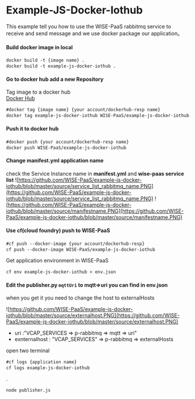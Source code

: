 # Example-JS-Docker-Iothub

This example tell you how to use the WISE-PaaS rabbitmq service to receive and send message and we use docker package our application。

#### Build docker image in local
 
    docker build -t {image name} .
    docker build -t example-js-docker-iothub .

#### Go to docker hub add a new **Repository**

Tag image to a docker hub  
[Docker Hub](https://hub.docker.com/)

    #docker tag {image name} {your account/dockerhub-resp name}
    docker tag example-js-docker-iothub WISE-PaaS/example-js-docker-iothub



#### Push it to docker hub

    #docker push {your account/dockerhub-resp name}
    docker push WISE-PaaS/example-js-docker-iothub

#### Change **manifest.yml** application name

check the Service Instance name in **manifest.yml** and **wise-paas service list**
![https://github.com/WISE-PaaS/example-js-docker-iothub/blob/master/source/service_list_rabbitmq_name.PNG](https://github.com/WISE-PaaS/example-js-docker-iothub/blob/master/source/service_list_rabbitmq_name.PNG)
![https://github.com/WISE-PaaS/example-js-docker-iothub/blob/master/source/manifestname.PNG](https://github.com/WISE-PaaS/example-js-docker-iothub/blob/master/source/manifestname.PNG)

#### Use cf(cloud foundry) push to WISE-PaaS

    #cf push --docker-image {your account/dockerhub-resp}
    cf push --docker-image WISE-PaaS/example-js-docker-iothub

Get application environment in WISE-PaaS

    cf env example-js-docker-iothub > env.json



#### Edit the **publisher.py** `mqttUri` to mqtt=>uri you can find in env.json 

when you get it you need to change the host to  externalHosts

![https://github.com/WISE-PaaS/example-js-docker-iothub/blob/master/source/externalhost.PNG](https://github.com/WISE-PaaS/example-js-docker-iothub/blob/master/source/externalhost.PNG)

* uri :"VCAP_SERVICES => p-rabbitmq => mqtt => uri"
* exnternalhost : "VCAP_SERVICES" => p-rabbitmq => externalHosts



open two terminal
    
    #cf logs {application name}
    cf logs example-js-docker-iothub 

.

    node publisher.js
